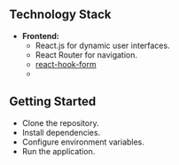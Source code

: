

##  Technology Stack

- **Frontend:**
   - React.js for dynamic user interfaces.
   - React Router for navigation.
   - [react-hook-form](https://www.react-hook-form.com/get-started/)
   - 



## Getting Started

  - Clone the repository.
  - Install dependencies.
  - Configure environment variables.
  - Run the application.


